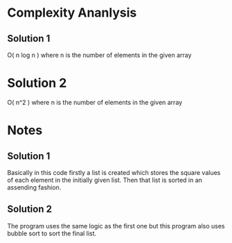 # Complexity Ananlysis

## Solution 1

O( n log n ) where n is the number of elements in the given array

# Solution 2

O( n^2 ) where n is the number of elements in the given array

# Notes 

## Solution 1 

Basically in this code firstly a list is created which stores the square values of each element in the initially given list. Then that list is sorted in an assending fashion.

## Solution 2 

The program uses the same logic as the first one but this program also uses bubble sort to sort the final list.

